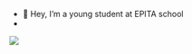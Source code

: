 - 👋 Hey, I’m a young student at EPITA school
- 
<img src="https://github-readme-stats.vercel.app/api?username=ronfl3x&show_icons=true&count_private=true&hide_border=true"></img>

<!---
ronfl3x/ronfl3x is a ✨ special ✨ repository because its `README.md` (this file) appears on your GitHub profile.
You can click the Preview link to take a look at your changes.
--->
